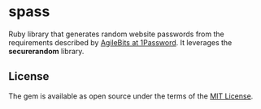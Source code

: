 # spass

Ruby library that generates random website passwords from the requirements described by [AgileBits at 1Password](https://1password.community/discussion/23842/how-random-are-the-generated-passwords). It leverages the **securerandom** library.

## License

The gem is available as open source under the terms of the [MIT License](https://opensource.org/licenses/MIT).
